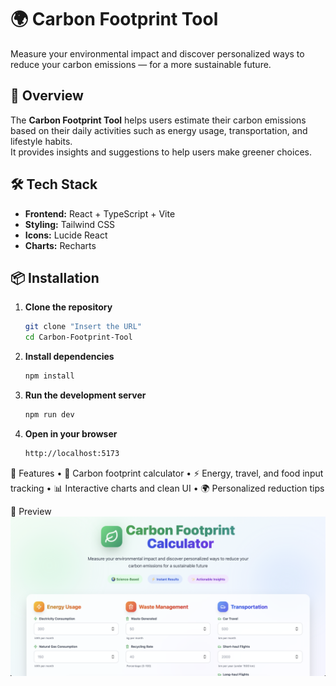 # 🌍 Carbon Footprint Tool

Measure your environmental impact and discover personalized ways to reduce your carbon emissions — for a more sustainable future.

## 🚀 Overview

The **Carbon Footprint Tool** helps users estimate their carbon emissions based on their daily activities such as energy usage, transportation, and lifestyle habits.  
It provides insights and suggestions to help users make greener choices.

## 🛠️ Tech Stack

- **Frontend:** React + TypeScript + Vite
- **Styling:** Tailwind CSS
- **Icons:** Lucide React
- **Charts:** Recharts

## 📦 Installation

1. **Clone the repository**

   ```bash
   git clone "Insert the URL"
   cd Carbon-Footprint-Tool

   ```

2. **Install dependencies**

   ```bash
   npm install

   ```

3. **Run the development server**

   ```bash
   npm run dev

   ```

4. **Open in your browser**
   ```bash
   http://localhost:5173
   ```

🌱 Features
• 🧮 Carbon footprint calculator
• ⚡ Energy, travel, and food input tracking
• 📊 Interactive charts and clean UI
• 🌍 Personalized reduction tips

📸 Preview
![App Preview](./public/dashboard.png)
